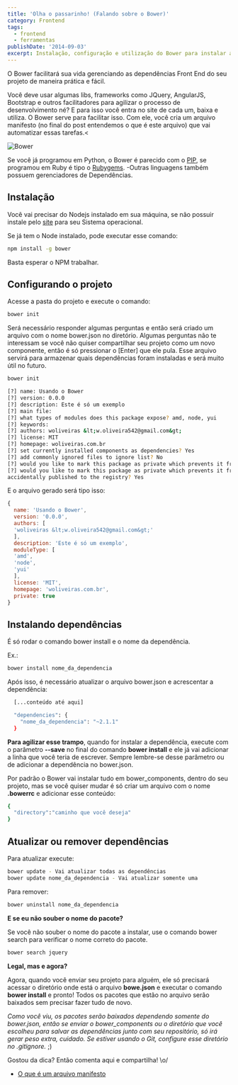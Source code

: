 ```yaml
---
title: 'Olha o passarinho! (Falando sobre o Bower)'
category: Frontend
tags:
  - frontend
  - ferramentas
publishDate: '2014-09-03'
excerpt: Instalação, configuração e utilização do Bower para instalar as dependências Front End do seu Projeto
---
```


O Bower facilitará sua vida gerenciando as dependências Front End do seu projeto de maneira prática e fácil.

Você deve usar algumas libs, frameworks como JQuery, AngularJS, Bootstrap e outros facilitadores para agilizar o processo de desenvolvimento né?
E para isso você entra no site de cada um, baixa e utiliza.
O Bower serve para facilitar isso.
Com ele, você cria um arquivo manifesto (no final do post entendemos o que é este arquivo) que vai automatizar essas tarefas.<

![Bower](~/assets/images/posts/bower.png)

Se você já programou em Python, o Bower é parecido com o [PIP](<https://en.wikipedia.org/wiki/Pip_(package_manager)>), se programou em Ruby é tipo o [Rubygems](https://en.wikipedia.org/wiki/RubyGems). -Outras linguagens também possuem gerenciadores de Dependências.

## <a name='Instalao'></a>Instalação

Você vai precisar do Nodejs instalado em sua máquina, se não possuir instale pelo [site](https://nodejs.org/en/) para seu Sistema operacional.

Se já tem o Node instalado, pode executar esse comando:

```sh
npm install -g bower
```

Basta esperar o NPM trabalhar.

## <a name='Configurandooprojeto'></a>Configurando o projeto

Acesse a pasta do projeto e execute o comando:

```sh
bower init
```

Será necessário responder algumas perguntas e então será criado um arquivo com o nome bower.json no diretório. Algumas perguntas não te interessam se você não quiser compartilhar seu projeto como um novo componente, então é só pressionar o [Enter] que ele pula.
Esse arquivo servirá para armazenar quais dependências foram instaladas e será muito útil no futuro.

```sh
bower init

[?] name: Usando o Bower
[?] version: 0.0.0
[?] description: Este é só um exemplo
[?] main file:
[?] what types of modules does this package expose? amd, node, yui
[?] keywords:
[?] authors: woliveiras &lt;w.oliveira542@gmail.com&gt;
[?] license: MIT
[?] homepage: woliveiras.com.br
[?] set currently installed components as dependencies? Yes
[?] add commonly ignored files to ignore list? No
[?] would you like to mark this package as private which prevents it from being
[?] would you like to mark this package as private which prevents it from being
accidentally published to the registry? Yes
```

E o arquivo gerado será tipo isso:

```js
{
  name: 'Usando o Bower',
  version: '0.0.0',
  authors: [
  'woliveiras &lt;w.oliveira542@gmail.com&gt;'
  ],
  description: 'Este é só um exemplo',
  moduleType: [
  'amd',
  'node',
  'yui'
  ],
  license: 'MIT',
  homepage: 'woliveiras.com.br',
  private: true
}
```

## <a name='Instalandodependncias'></a>Instalando dependências

É só rodar o comando bower install e o nome da dependência.

Ex.:

```sh
bower install nome_da_dependencia
```

Após isso, é necessário atualizar o arquivo bower.json e acrescentar a dependência:

```sh
  [...conteúdo até aqui]

  "dependencies": {
    "nome_da_dependencia": "~2.1.1"
  }
```

**Para agilizar esse trampo**, quando for instalar a dependência, execute com o parâmetro **--save** no final do comando **bower install** e ele já vai adicionar a linha que você teria de escrever.
Sempre lembre-se desse parâmetro ou de adicionar a dependência no bower.json.

Por padrão o Bower vai instalar tudo em bower_components, dentro do seu projeto, mas se você quiser mudar é só criar um arquivo com o nome **.bowerrc** e adicionar esse conteúdo:

```sh
{
  "directory":"caminho que você deseja"
}
```

## <a name='Atualizarouremoverdependncias'></a>Atualizar ou remover dependências

Para atualizar execute:

```sh
bower update - Vai atualizar todas as dependências
bower update nome_da_dependencia - Vai atualizar somente uma
```

Para remover:

```sh
bower uninstall nome_da_dependencia
```

**E se eu não souber o nome do pacote?**

Se você não souber o nome do pacote a instalar, use o comando bower search para verificar o nome correto do pacote.

```sh
bower search jquery
```

**Legal, mas e agora?**

Agora, quando você enviar seu projeto para alguém, ele só precisará acessar o diretório onde está o arquivo **bowe.json** e executar o comando **bower install** e pronto! Todos os pacotes que estão no arquivo serão baixados sem precisar fazer tudo de novo.

_Como você viu, os pacotes serão baixados dependendo somente do bower.json, então se enviar o bower_components ou o diretório que você escolheu para salvar as dependências junto com seu repositório, só irá gerar peso extra, cuidado. Se estiver usando o Git, configure esse diretório no .gitignore._ ;)

Gostou da dica? Então comenta aqui e compartilha! \o/

- [O que é um arquivo manifesto](https://en.wikipedia.org/wiki/Manifest_file)
